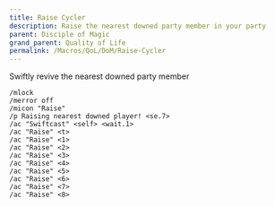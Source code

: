 ```yaml
---
title: Raise Cycler
description: Raise the nearest downed party member in your party
parent: Disciple of Magic
grand_parent: Quality of Life
permalink: /Macros/QoL/DoM/Raise-Cycler
---
```


Swiftly revive the nearest downed party member

```
/mlock
/merror off
/micon "Raise"
/p Raising nearest downed player! <se.7>
/ac "Swiftcast" <self> <wait.1>
/ac "Raise" <t>
/ac "Raise" <1>
/ac "Raise" <2>
/ac "Raise" <3>
/ac "Raise" <4>
/ac "Raise" <5>
/ac "Raise" <6>
/ac "Raise" <7>
/ac "Raise" <8>
```
